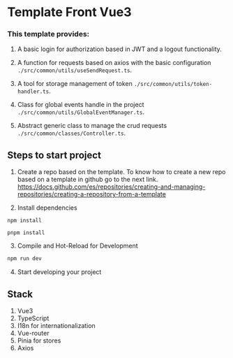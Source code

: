 # Template Front Vue3

### This template provides:

1. A basic login for authorization based in JWT and a logout functionality.

2. A function for requests based on axios with the basic configuration ```./src/common/utils/useSendRequest.ts```.

3. A tool for storage management of token ```./src/common/utils/token-handler.ts```.

4. Class for global events handle in the project ```./src/common/utils/GlobalEventManager.ts```.

5. Abstract generic class to manage the crud requests ```./src/common/classes/Controller.ts```.

## Steps to start project
1. Create a repo based on the template. To know how to create a new repo based on a template in github go to the next link.
https://docs.github.com/es/repositories/creating-and-managing-repositories/creating-a-repository-from-a-template

2. Install dependencies
```sh,
npm install
```
```sh,
pnpm install
```
3. Compile and Hot-Reload for Development

```sh
npm run dev
```
4. Start developing your project

## Stack
1. Vue3
2. TypeScript
3. I18n for internationalization
4. Vue-router
5. Pinia for stores
6. Axios